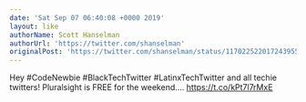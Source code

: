 ```yaml
---
date: 'Sat Sep 07 06:40:08 +0000 2019'
layout: like
authorName: Scott Hanselman
authorUrl: 'https://twitter.com/shanselman'
originalPost: 'https://twitter.com/shanselman/status/1170225220172439552'
---
```

Hey #CodeNewbie #BlackTechTwitter #LatinxTechTwitter and all techie twitters! Pluralsight is FREE for the weekend.… https://t.co/kPt7l7rMxE
